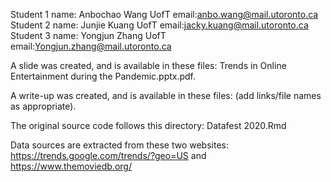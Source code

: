 Student 1 name: Anbochao Wang UofT email:anbo.wang@mail.utoronto.ca
Student 2 name: Junjie Kuang UofT email:jacky.kuang@mail.utoronto.ca
Student 3 name: Yongjun Zhang UofT email:Yongjun.zhang@mail.utoronto.ca

A slide was created, and is available in these files: Trends in Online Entertainment during the Pandemic.pptx.pdf.

A write-up was created, and is available in these files: (add links/file names as appropriate).

The original source code follows this directory: Datafest 2020.Rmd

Data sources are extracted from these two websites: https://trends.google.com/trends/?geo=US and https://www.themoviedb.org/
